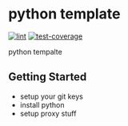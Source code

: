 # python template

[![lint][lint_badge]](https://atpolonsky.github.io/python_template/logs/lint.log) [![test-coverage][test-coverage_badge]](https://atpolonsky.github.io/python_template/coverage_reports/htmlcov/index.html)

python tempalte


[lint_badge]: https://atpolonsky.github.io/python_template/badges/lint.svg
[test-coverage_badge]: https://atpolonsky.github.io/python_template/badges/test-coverage.svg

## Getting Started

- setup your git keys
- install python
- setup proxy stuff
